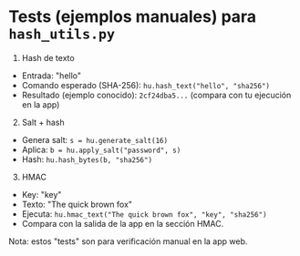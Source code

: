 # Tests (ejemplos manuales) para `hash_utils.py`

1. Hash de texto
- Entrada: "hello"
- Comando esperado (SHA-256): `hu.hash_text("hello", "sha256")`
- Resultado (ejemplo conocido): `2cf24dba5...` (compara con tu ejecución en la app)

2. Salt + hash
- Genera salt: `s = hu.generate_salt(16)`
- Aplica: `b = hu.apply_salt("password", s)`
- Hash: `hu.hash_bytes(b, "sha256")`

3. HMAC
- Key: "key"
- Texto: "The quick brown fox"
- Ejecuta: `hu.hmac_text("The quick brown fox", "key", "sha256")`
- Compara con la salida de la app en la sección HMAC.

Nota: estos "tests" son para verificación manual en la app web.
